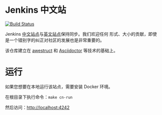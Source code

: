 # Jenkins 中文站
[![Build Status](https://ci.jenkins.io/buildStatus/icon?job=Infra%2Fcn.jenkins.io%2Fmaster)](https://ci.jenkins.io/job/Infra/job/cn.jenkins.io/job/master/)

Jenkins [中文站点](https://jenkins.io/zh/)与[英文站点](https://jenkins.io/)保持同步。我们欢迎任何
形式、大小的贡献，即使是一个错别字的纠正对社区的发展也是非常重要的。

该仓库建立在 [awestruct](http://awestruct.org) 和 [Asciidoctor](http://asciidoctor.org) 等技术的基础上。

# 运行

如果您想要在本地运行该站点，需要安装 Docker 环境。

在根目录下执行命令：`make cn-run`

然后访问：[http://localhost:4242](http://localhost:4242)
